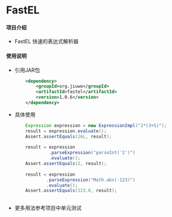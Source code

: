 # FastEL 

#### 项目介绍

* FastEL 快速的表达式解析器

#### 使用说明

* 引用JAR包

    ``` xml
        <dependency>
            <groupId>org.jiuwo</groupId>
            <artifactId>fastel</artifactId>
            <version>1.0.6</version>
        </dependency>
    ```   
* 具体使用

    ``` java
        Expression expression = new ExpressionImpl("2*(3+5)");
        result = expression.evaluate();
        Assert.assertEquals(16L, result);
        
        result = expression
                 .parseExpression("parseInt('2')")
                 .evaluate();
        Assert.assertEquals(2, result);
        
        result = expression
                .parseExpression("Math.abs(-123)")
                .evaluate();
        Assert.assertEquals(123.0, result);
        
    ```   
* 更多用法参考项目中单元测试
